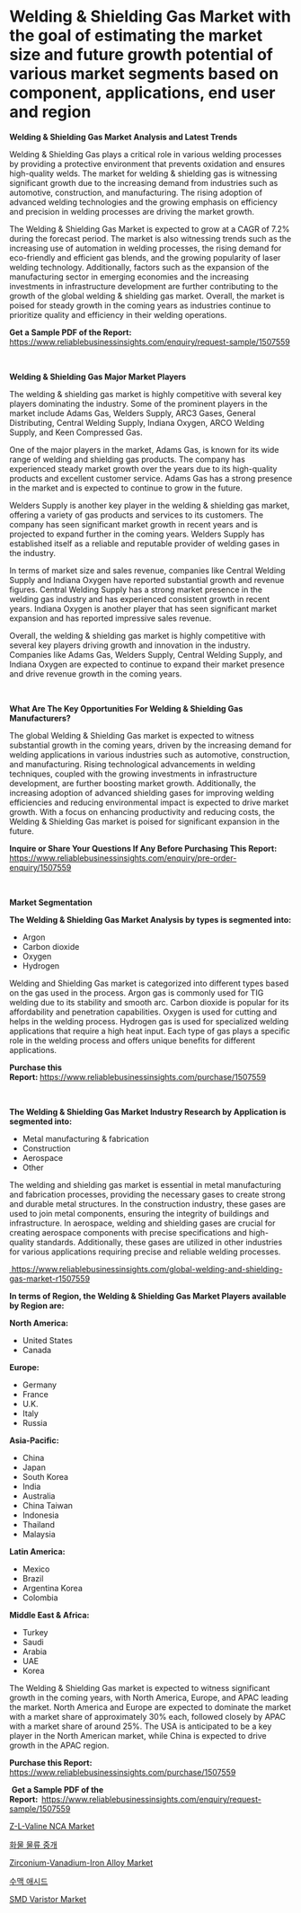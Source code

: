 <p><h1>Welding & Shielding Gas Market with the goal of estimating the market size and future growth potential of various market segments based on component, applications, end user and region</h1></p><p><strong>Welding & Shielding Gas Market Analysis and Latest Trends</strong></p>
<p><p>Welding & Shielding Gas plays a critical role in various welding processes by providing a protective environment that prevents oxidation and ensures high-quality welds. The market for welding & shielding gas is witnessing significant growth due to the increasing demand from industries such as automotive, construction, and manufacturing. The rising adoption of advanced welding technologies and the growing emphasis on efficiency and precision in welding processes are driving the market growth.</p><p>The Welding & Shielding Gas Market is expected to grow at a CAGR of 7.2% during the forecast period. The market is also witnessing trends such as the increasing use of automation in welding processes, the rising demand for eco-friendly and efficient gas blends, and the growing popularity of laser welding technology. Additionally, factors such as the expansion of the manufacturing sector in emerging economies and the increasing investments in infrastructure development are further contributing to the growth of the global welding & shielding gas market. Overall, the market is poised for steady growth in the coming years as industries continue to prioritize quality and efficiency in their welding operations.</p></p>
<p><strong>Get a Sample PDF of the Report:&nbsp;</strong> <a href="https://www.reliablebusinessinsights.com/enquiry/request-sample/1507559">https://www.reliablebusinessinsights.com/enquiry/request-sample/1507559</a></p>
<p>&nbsp;</p>
<p><strong>Welding & Shielding Gas Major Market Players</strong></p>
<p><p>The welding & shielding gas market is highly competitive with several key players dominating the industry. Some of the prominent players in the market include Adams Gas, Welders Supply, ARC3 Gases, General Distributing, Central Welding Supply, Indiana Oxygen, ARCO Welding Supply, and Keen Compressed Gas.</p><p>One of the major players in the market, Adams Gas, is known for its wide range of welding and shielding gas products. The company has experienced steady market growth over the years due to its high-quality products and excellent customer service. Adams Gas has a strong presence in the market and is expected to continue to grow in the future.</p><p>Welders Supply is another key player in the welding & shielding gas market, offering a variety of gas products and services to its customers. The company has seen significant market growth in recent years and is projected to expand further in the coming years. Welders Supply has established itself as a reliable and reputable provider of welding gases in the industry.</p><p>In terms of market size and sales revenue, companies like Central Welding Supply and Indiana Oxygen have reported substantial growth and revenue figures. Central Welding Supply has a strong market presence in the welding gas industry and has experienced consistent growth in recent years. Indiana Oxygen is another player that has seen significant market expansion and has reported impressive sales revenue.</p><p>Overall, the welding & shielding gas market is highly competitive with several key players driving growth and innovation in the industry. Companies like Adams Gas, Welders Supply, Central Welding Supply, and Indiana Oxygen are expected to continue to expand their market presence and drive revenue growth in the coming years.</p></p>
<p>&nbsp;</p>
<p><strong>What Are The Key Opportunities For Welding & Shielding Gas Manufacturers?</strong></p>
<p><p>The global Welding & Shielding Gas market is expected to witness substantial growth in the coming years, driven by the increasing demand for welding applications in various industries such as automotive, construction, and manufacturing. Rising technological advancements in welding techniques, coupled with the growing investments in infrastructure development, are further boosting market growth. Additionally, the increasing adoption of advanced shielding gases for improving welding efficiencies and reducing environmental impact is expected to drive market growth. With a focus on enhancing productivity and reducing costs, the Welding & Shielding Gas market is poised for significant expansion in the future.</p></p>
<p><strong>Inquire or Share Your Questions If Any Before Purchasing This Report:</strong> <a href="https://www.reliablebusinessinsights.com/enquiry/pre-order-enquiry/1507559">https://www.reliablebusinessinsights.com/enquiry/pre-order-enquiry/1507559</a></p>
<p>&nbsp;</p>
<p><strong>Market Segmentation</strong></p>
<p><strong>The Welding & Shielding Gas Market Analysis by types is segmented into:</strong></p>
<p><ul><li>Argon</li><li>Carbon dioxide</li><li>Oxygen</li><li>Hydrogen</li></ul></p>
<p><p>Welding and Shielding Gas market is categorized into different types based on the gas used in the process. Argon gas is commonly used for TIG welding due to its stability and smooth arc. Carbon dioxide is popular for its affordability and penetration capabilities. Oxygen is used for cutting and helps in the welding process. Hydrogen gas is used for specialized welding applications that require a high heat input. Each type of gas plays a specific role in the welding process and offers unique benefits for different applications.</p></p>
<p><strong>Purchase this Report:&nbsp;</strong><a href="https://www.reliablebusinessinsights.com/purchase/1507559">https://www.reliablebusinessinsights.com/purchase/1507559</a></p>
<p>&nbsp;</p>
<p><strong>The Welding & Shielding Gas Market Industry Research by Application is segmented into:</strong></p>
<p><ul><li>Metal manufacturing & fabrication</li><li>Construction</li><li>Aerospace</li><li>Other</li></ul></p>
<p><p>The welding and shielding gas market is essential in metal manufacturing and fabrication processes, providing the necessary gases to create strong and durable metal structures. In the construction industry, these gases are used to join metal components, ensuring the integrity of buildings and infrastructure. In aerospace, welding and shielding gases are crucial for creating aerospace components with precise specifications and high-quality standards. Additionally, these gases are utilized in other industries for various applications requiring precise and reliable welding processes.</p></p>
<p><a href="https://www.reliablebusinessinsights.com/global-welding-and-shielding-gas-market-r1507559">&nbsp;https://www.reliablebusinessinsights.com/global-welding-and-shielding-gas-market-r1507559</a></p>
<p><strong>In terms of Region, the Welding & Shielding Gas Market Players available by Region are:</strong></p>
<p>
    <p> <strong> North America: </strong>
        <ul>
            <li>United States</li>
            <li>Canada</li>
        </ul>
        </p> 
    <p> <strong> Europe: </strong>
        <ul>
            <li>Germany</li>
            <li>France</li>
            <li>U.K.</li>
            <li>Italy</li>
            <li>Russia</li>
        </ul>
        </p> 
    <p> <strong> Asia-Pacific: </strong>
        <ul>
            <li>China</li>
            <li>Japan</li>
            <li>South Korea</li>
            <li>India</li>
            <li>Australia</li>
            <li>China Taiwan</li>
            <li>Indonesia</li>
            <li>Thailand</li>
            <li>Malaysia</li>
        </ul>
        </p> 
    <p> <strong> Latin America: </strong>
        <ul>
            <li>Mexico</li>
            <li>Brazil</li>
            <li>Argentina Korea</li>
            <li>Colombia</li>
        </ul>
        </p> 
    <p> <strong> Middle East & Africa: </strong>
        <ul>
            <li>Turkey</li>
            <li>Saudi</li>
            <li>Arabia</li>
            <li>UAE</li>
            <li>Korea</li>
        </ul>
    </p>
    </p>
<p><p>The Welding & Shielding Gas market is expected to witness significant growth in the coming years, with North America, Europe, and APAC leading the market. North America and Europe are expected to dominate the market with a market share of approximately 30% each, followed closely by APAC with a market share of around 25%. The USA is anticipated to be a key player in the North American market, while China is expected to drive growth in the APAC region.</p></p>
<p><strong>Purchase this Report: </strong><a href="https://www.reliablebusinessinsights.com/purchase/1507559">https://www.reliablebusinessinsights.com/purchase/1507559</a></p>
<p>&nbsp;<strong>Get a Sample PDF of the Report:&nbsp;&nbsp;</strong><a href="https://www.reliablebusinessinsights.com/enquiry/request-sample/1507559">https://www.reliablebusinessinsights.com/enquiry/request-sample/1507559</a></p>
<p><strong></strong></p>
<p><p><a href="https://github.com/Hazelklievgspy6vdcsmu106w/Market-Research-Report-List-2/blob/main/z-l-valine-nca-market.md">Z-L-Valine NCA Market</a></p><p><a href="https://github.com/Howaoole34545/Market-Research-Report-List-2/blob/main/487610085590.md">화물 물류 중개</a></p><p><a href="https://github.com/GageWest1962/Market-Research-Report-List-1/blob/main/zirconium-vanadium-iron-alloy-market.md">Zirconium-Vanadium-Iron Alloy Market</a></p><p><a href="https://github.com/sougarounis/Market-Research-Report-List-4/blob/main/986502385589.md">수맥 애시드</a></p><p><a href="https://issuu.com/reportprime-2/docs/smd-varistor-market-size-2030.pptx">SMD Varistor Market</a></p></p>